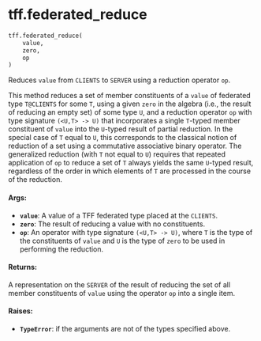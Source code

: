 <div itemscope itemtype="http://developers.google.com/ReferenceObject">
<meta itemprop="name" content="tff.federated_reduce" />
<meta itemprop="path" content="Stable" />
</div>

# tff.federated_reduce

``` python
tff.federated_reduce(
    value,
    zero,
    op
)
```

Reduces `value` from `CLIENTS` to `SERVER` using a reduction operator `op`.

This method reduces a set of member constituents of a `value` of federated
type `T@CLIENTS` for some `T`, using a given `zero` in the algebra (i.e., the
result of reducing an empty set) of some type `U`, and a reduction operator
`op` with type signature `(<U,T> -> U)` that incorporates a single `T`-typed
member constituent of `value` into the `U`-typed result of partial reduction.
In the special case of `T` equal to `U`, this corresponds to the classical
notion of reduction of a set using a commutative associative binary operator.
The generalized reduction (with `T` not equal to `U`) requires that repeated
application of `op` to reduce a set of `T` always yields the same `U`-typed
result, regardless of the order in which elements of `T` are processed in the
course of the reduction.

#### Args:

* <b>`value`</b>: A value of a TFF federated type placed at the `CLIENTS`.
* <b>`zero`</b>: The result of reducing a value with no constituents.
* <b>`op`</b>: An operator with type signature `(<U,T> -> U)`, where `T` is the type of
    the constituents of `value` and `U` is the type of `zero` to be used in
    performing the reduction.


#### Returns:

A representation on the `SERVER` of the result of reducing the set of all
member constituents of `value` using the operator `op` into a single item.


#### Raises:

* <b>`TypeError`</b>: if the arguments are not of the types specified above.